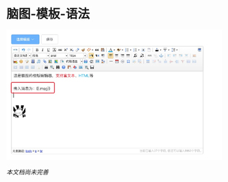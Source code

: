 # 脑图-模板-语法

![图示](https://raw.githubusercontent.com/vi77/eeg/master/images/template/lang.png)

*本文档尚未完善*
